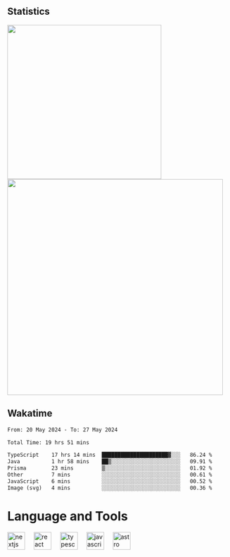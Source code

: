 



## Statistics

<div>
  
  <img src="https://github-readme-stats.vercel.app/api/top-langs/?username=SaukiFutaki&theme=vue-dark&show_icons=true&hide_border=true&layout=compact" width="350">
  <img src="https://github-readme-streak-stats.herokuapp.com/?user=SaukiFutaki&theme=vue-dark&hide_border=true" width="490">
</div>



## Wakatime

<!--START_SECTION:waka-->

```txt
From: 20 May 2024 - To: 27 May 2024

Total Time: 19 hrs 51 mins

TypeScript    17 hrs 14 mins  █████████████████████▓░░░   86.24 %
Java          1 hr 58 mins    ██▒░░░░░░░░░░░░░░░░░░░░░░   09.91 %
Prisma        23 mins         ▒░░░░░░░░░░░░░░░░░░░░░░░░   01.92 %
Other         7 mins          ░░░░░░░░░░░░░░░░░░░░░░░░░   00.61 %
JavaScript    6 mins          ░░░░░░░░░░░░░░░░░░░░░░░░░   00.52 %
Image (svg)   4 mins          ░░░░░░░░░░░░░░░░░░░░░░░░░   00.36 %
```

<!--END_SECTION:waka-->

</div>

# Language and Tools

<div align="left">

  <img src="https://img.shields.io/badge/Next.js-000000?logo=nextdotjs&logoColor=white&style=for-the-badge" height="40" alt="nextjs logo"  />
  <img width="12" />
  <img src="https://img.shields.io/badge/React-61DAFB?logo=react&logoColor=black&style=for-the-badge" height="40" alt="react logo"  />
  <img width="12" />
  <img src="https://img.shields.io/badge/TypeScript-3178C6?logo=typescript&logoColor=white&style=for-the-badge" height="40" alt="typescript logo"  />
  <img width="12" />


  <img src="https://img.shields.io/badge/JavaScript-F7DF1E?logo=javascript&logoColor=black&style=for-the-badge" height="40" alt="javascript logo"  />
     <img width="12" />
    <img src="https://img.shields.io/badge/Astro-FF5D01?logo=astro&logoColor=black&style=for-the-badge" height="40" alt="astro logo"  />
</div>




